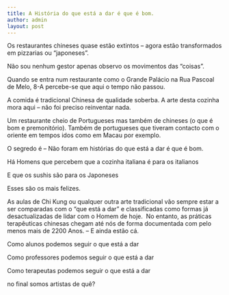 ```yaml
---
title: A História do que está a dar é que é bom.
author: admin
layout: post
---
```

Os restaurantes chineses quase estão extintos &#8211; agora estão transformados em pizzarias ou &#8220;japoneses&#8221;.

Não sou nenhum gestor apenas observo os movimentos das &#8220;coisas&#8221;.

Quando se entra num restaurante como o Grande Palácio na Rua Pascoal de Melo, 8-A percebe-se que aqui o tempo não passou.

A comida é tradicional Chinesa de qualidade soberba. A arte desta cozinha mora aqui &#8211; não foi preciso reinventar nada.

Um restaurante cheio de Portugueses mas também de chineses (o que é bom e premonitório). Também de portugueses que tiveram contacto com o oriente em tempos idos como em Macau por exemplo.

O segredo é &#8211; Não foram em histórias do que está a dar é que é bom.

Há Homens que percebem que a cozinha italiana é para os italianos

E que os sushis são para os Japoneses

Esses são os mais felizes.

As aulas de Chi Kung ou qualquer outra arte tradicional vão sempre estar a ser comparadas com o &#8220;que está a dar&#8221; e classificadas como formas já desactualizadas de lidar com o Homem de hoje.  No entanto, as práticas terapêuticas chinesas chegam até nós de forma documentada com pelo menos mais de 2200 Anos. &#8211; E ainda estão cá.

Como alunos podemos seguir o que está a dar

Como professores podemos seguir o que está a dar

Como terapeutas podemos seguir o que está a dar

no final somos artistas de quê?

